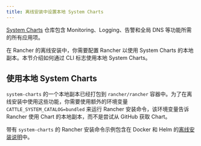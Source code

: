 ```yaml
---
title: 离线安装中设置本地 System Charts
---
```


[System Charts](https://github.com/rancher/system-charts) 仓库包含 Monitoring、Logging、告警和全局 DNS 等功能所需的所有应用项。

在 Rancher 的离线安装中，你需要配置 Rancher 以使用 System Charts 的本地副本。本节介绍如何通过 CLI 标志使用本地 System Charts。

## 使用本地 System Charts

`system-charts` 的一个本地副本已经打包到 `rancher/rancher` 容器中。为了在离线安装中使用这些功能，你需要使用额外的环境变量 `CATTLE_SYSTEM_CATALOG=bundled` 来运行 Rancher 安装命令，该环境变量告诉 Rancher 使用 Chart 的本地副本，而不是尝试从 GitHub 获取 Chart。

带有 `system-charts` 的 Rancher 安装命令示例包含在 Docker 和 Helm 的[离线安装说明](../../../pages-for-subheaders/air-gapped-helm-cli-install.md)中。

